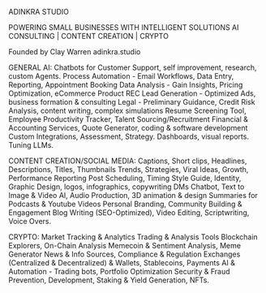 ADINKRA STUDIO

POWERING SMALL BUSINESSES WITH INTELLIGENT SOLUTIONS
AI CONSULTING | CONTENT CREATION | CRYPTO

Founded by Clay Warren
adinkra.studio

GENERAL AI:
Chatbots for Customer Support, self improvement, research, custom Agents.
Process Automation - Email Workflows, Data Entry, Reporting, Appointment Booking
Data Analysis - Gain Insights, Pricing Optimization, eCommerce Product REC
Lead Generation - Optimized Ads, business formation & consulting
Legal - Preliminary Guidance, Credit Risk Analysis, content writing, complex simulations
Resume Screening Tool, Employee Productivity Tracker, Talent Sourcing/Recruitment
Financial & Accounting Services, Quote Generator, coding & software development
Custom Integrations, Assessment, Strategy. Dashboards, visual reports. Tuning LLMs.

CONTENT CREATION/SOCIAL MEDIA:
Captions, Short clips, Headlines, Descriptions, Titles, Thumbnails
Trends, Strategies, Viral Ideas, Growth, Performance Reporting
Post Scheduling, Timing
Style Guide, Identity, Graphic Design, logos, infographics, copywriting
DMs Chatbot, Text to Image & Video AI, Audio Production, 3D animation & design
Summaries for Podcasts & Youtube Videos
Personal Branding, Community Building & Engagement
Blog Writing (SEO-Optimized), Video Editing, Scriptwriting, Voice Overs.

CRYPTO:
Market Tracking & Analytics
Trading & Analysis Tools 
Blockchain Explorers, On-Chain Analysis
Memecoin & Sentiment Analysis, Meme Generator
News & Info Sources, Compliance & Regulation
Exchanges (Centralized & Decentralized) & Wallets, Stablecoins, Payments
AI & Automation - Trading bots, Portfolio Optimization
Security & Fraud Prevention, Development, Staking & Yield Generation, NFTs.
